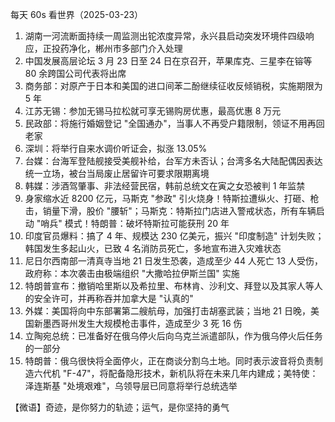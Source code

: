 每天 60s 看世界（2025-03-23）

1. 湖南一河流断面持续一周监测出铊浓度异常，永兴县启动突发环境件四级响应，正投药净化，郴州市多部门介入处理
2. 中国发展高层论坛 3 月 23 日至 24 日在京召开，苹果库克、三星李在镕等 80 余跨国公司代表将出席
3. 商务部：对原产于日本和美国的进口间苯二酚继续征收反倾销税，实施期限为 5 年
4. 江苏无锡：参加无锡马拉松就可享无锡购房优惠，最高优惠 8 万元
5. 民政部：将施行婚姻登记 "全国通办"，当事人不再受户籍限制，领证不用再回老家
6. 深圳：将举行自来水调价听证会，拟涨 13.05%
7. 台媒：台海军登陆舰接受美舰补给，台军方未否认；台湾多名大陆配偶因表达统一立场，被台当局废止居留许可要求限期离境
8. 韩媒：涉酒驾肇事、非法经营民宿，韩前总统文在寅之女恐被判 1 年监禁
9. 身家缩水近 8200 亿元，马斯克 "参政" 引火烧身！特斯拉遭纵火、打砸、枪击，销量下滑，股价 "腰斩"；马斯克：特斯拉门店进入警戒状态，所有车辆启动 "哨兵" 模式！特朗普：破坏特斯拉可能获刑 20 年
10. 印度官员爆料：搞了 4 年、规模达 230 亿美元，振兴 "印度制造" 计划失败；韩国发生多起山火，已致 4 名消防员死亡，多地宣布进入灾难状态
11. 尼日尔西南部一清真寺当地 21 日发生恐袭，造成至少 44 人死亡 13 人受伤，政府称：本次袭击由极端组织 "大撒哈拉伊斯兰国" 实施
12. 特朗普宣布：撤销哈里斯以及希拉里、布林肯、沙利文、拜登以及其家人等人的安全许可，并再称吞并加拿大是 "认真的"
13. 外媒：美国将向中东部署第二艘航母，加强打击胡塞武装；当地 21 日晚，美国新墨西哥州发生大规模枪击事件，造成至少 3 死 16 伤
14. 立陶宛总统：已准备好在俄乌停火后向乌克兰派遣部队，作为俄乌停火后任务的一部分
15. 特朗普：俄乌很快将全面停火，正在商谈分割乌土地。同时表示波音将负责制造六代机 "F-47"，将配备隐形技术，新机队将在未来几年内建成；美特使：泽连斯基 "处境艰难"，乌领导层已同意将举行总统选举

【微语】奇迹，是你努力的轨迹；运气，是你坚持的勇气
